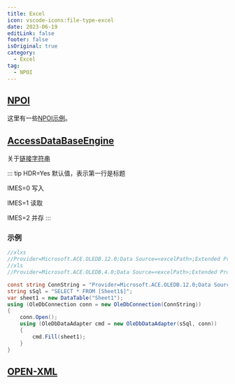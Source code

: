 ```yaml
---
title: Excel
icon: vscode-icons:file-type-excel
date: 2023-06-19
editLink: false
footer: false
isOriginal: true
category:
  - Excel
tag:
  - NPOI
---
```


## [NPOI](https://github.com/nissl-lab/npoi)

这里有一些[NPOI示例](https://github.com/nissl-lab/npoi-examples)。

## [AccessDataBaseEngine](https://www.microsoft.com/en-us/download/details.aspx?id=54920)

关于[链接字符串](https://docs.microsoft.com/zh-cn/dotnet/framework/data/adonet/connection-string-syntax?redirectedfrom=MSDN)

::: tip
HDR=Yes 默认值，表示第一行是标题

IMES=0 写入

IMES=1 读取

IMES=2 并存
:::

### 示例

```cs
//xlxs
//Provider=Microsoft.ACE.OLEDB.12.0;Data Source=<excelPath>;Extended Properties='Excel 12.0;HDR=YES;IMEX=1';
//xls
//Provider=Microsoft.ACE.OLEDB.4.0;Data Source=<excelPath>;Extended Properties='Excel 8.0;HDR=YES;IMEX=1'

const string ConnString = "Provider=Microsoft.ACE.OLEDB.12.0;Data Source=C:\\demo.xlsx;Extended Properties='Excel 12.0;HDR=YES;IMEX=1'";
string sSql = "SELECT * FROM [Sheet1$]";
var sheet1 = new DataTable("Sheet1");
using (OleDbConnection conn = new OleDbConnection(ConnString))
{
    conn.Open();
    using (OleDbDataAdapter cmd = new OleDbDataAdapter(sSql, conn))
    {
        cmd.Fill(sheet1);
    }
}
```

## [OPEN-XML](https://learn.microsoft.com/zh-cn/office/open-xml/open-xml-sdk)
